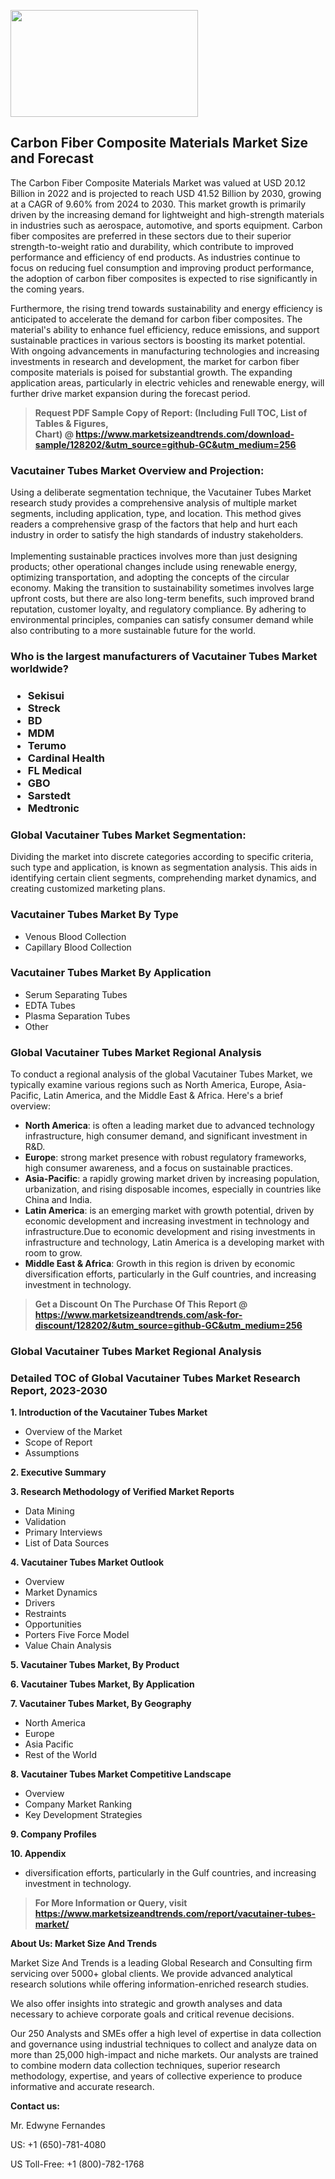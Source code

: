 <p><img class="alignnone size-medium wp-image-20088" src="https://ffe5etoiles.com/wp-content/uploads/2024/12/MST1-300x171.png" alt="" width="300" height="171" /></p><h2>Carbon Fiber Composite Materials Market Size and Forecast</h2><p>The Carbon Fiber Composite Materials Market was valued at USD 20.12 Billion in 2022 and is projected to reach USD 41.52 Billion by 2030, growing at a CAGR of 9.60% from 2024 to 2030. This market growth is primarily driven by the increasing demand for lightweight and high-strength materials in industries such as aerospace, automotive, and sports equipment. Carbon fiber composites are preferred in these sectors due to their superior strength-to-weight ratio and durability, which contribute to improved performance and efficiency of end products. As industries continue to focus on reducing fuel consumption and improving product performance, the adoption of carbon fiber composites is expected to rise significantly in the coming years.</p><p>Furthermore, the rising trend towards sustainability and energy efficiency is anticipated to accelerate the demand for carbon fiber composites. The material's ability to enhance fuel efficiency, reduce emissions, and support sustainable practices in various sectors is boosting its market potential. With ongoing advancements in manufacturing technologies and increasing investments in research and development, the market for carbon fiber composite materials is poised for substantial growth. The expanding application areas, particularly in electric vehicles and renewable energy, will further drive market expansion during the forecast period.</p></p><blockquote id="" class=""><strong>Request PDF Sample Copy of Report: (Including Full TOC, List of Tables &amp; Figures, Chart)&nbsp;@&nbsp;<strong><a href="https://www.marketsizeandtrends.com/download-sample/128202/&utm_source=github-GC&utm_medium=256" target="_blank">https://www.marketsizeandtrends.com/download-sample/128202/&utm_source=github-GC&utm_medium=256</a></strong></strong></blockquote><h3 id="" class="">Vacutainer Tubes Market&nbsp;Overview and Projection:</h3><p id="" class="">Using a deliberate segmentation technique, the Vacutainer Tubes Market research study provides a comprehensive analysis of multiple market segments, including application, type, and location. This method gives readers a comprehensive grasp of the factors that help and hurt each industry in order to satisfy the high standards of industry stakeholders. <br /> <br />Implementing sustainable practices involves more than just designing products; other operational changes include using renewable energy, optimizing transportation, and adopting the concepts of the circular economy. Making the transition to sustainability sometimes involves large upfront costs, but there are also long-term benefits, such improved brand reputation, customer loyalty, and regulatory compliance. By adhering to environmental principles, companies can satisfy consumer demand while also contributing to a more sustainable future for the world.</p><h3 id="" class="">Who is the largest manufacturers of&nbsp;Vacutainer Tubes Market worldwide?</h3><h3 class=""><p><ul><li>Sekisui </li><li> Streck </li><li> BD </li><li> MDM </li><li> Terumo </li><li> Cardinal Health </li><li> FL Medical </li><li> GBO </li><li> Sarstedt </li><li> Medtronic</li></ul></p></h3><h3 id="" class="">Global&nbsp;Vacutainer Tubes Market Segmentation:</h3><p id="" class="">Dividing the market into discrete categories according to specific criteria, such type and application, is known as segmentation analysis. This aids in identifying certain client segments, comprehending market dynamics, and creating customized marketing plans.</p><h3 id="" class="">Vacutainer Tubes Market&nbsp;By Type</h3><p><p><ul><li>Venous Blood Collection </li><li> Capillary Blood Collection</p></li></ul></p></p><h3 id="" class="">Vacutainer Tubes Market&nbsp;By Application</h3><p class=""><p><ul><li>Serum Separating Tubes </li><li> EDTA Tubes </li><li> Plasma Separation Tubes </li><li> Other</li></ul></p></p><h3 id="" class="">Global Vacutainer Tubes Market Regional Analysis</h3><p id="" class="">To conduct a regional analysis of the global Vacutainer Tubes Market, we typically examine various regions such as North America, Europe, Asia-Pacific, Latin America, and the Middle East &amp; Africa. Here's a brief overview:</p><ul><li><strong>North America</strong>: is often a leading market due to advanced technology infrastructure, high consumer demand, and significant investment in R&amp;D.</li><li><strong>Europe</strong>: strong market presence with robust regulatory frameworks, high consumer awareness, and a focus on sustainable practices.</li><li><strong>Asia-Pacific</strong>: a rapidly growing market driven by increasing population, urbanization, and rising disposable incomes, especially in countries like China and India.</li><li><strong>Latin America</strong>: is an emerging market with growth potential, driven by economic development and increasing investment in technology and infrastructure.Due to economic development and rising investments in infrastructure and technology, Latin America is a developing market with room to grow.</li><li><strong>Middle East &amp; Africa</strong>: Growth in this region is driven by economic diversification efforts, particularly in the Gulf countries, and increasing investment in technology.</li></ul><blockquote id="" class=""><strong>Get a Discount On The Purchase Of This Report @ <strong><a href="https://www.marketsizeandtrends.com/ask-for-discount/128202/&utm_source=github-GC&utm_medium=256" target="_blank">https://www.marketsizeandtrends.com/ask-for-discount/128202/&utm_source=github-GC&utm_medium=256</a></strong></strong></blockquote><h3 id="" class="">Global Vacutainer Tubes Market Regional Analysis</h3><h3 id="" class="">Detailed TOC of Global Vacutainer Tubes Market Research Report, 2023-2030</h3><p id="" class=""><strong>1. Introduction of the Vacutainer Tubes Market</strong></p><ul><li>Overview of the Market</li><li>Scope of Report</li><li>Assumptions</li></ul><p id="" class=""><strong>2. Executive Summary</strong></p><p id="" class=""><strong>3. Research Methodology of Verified Market Reports</strong></p><ul><li>Data Mining</li><li>Validation</li><li>Primary Interviews</li><li>List of Data Sources</li></ul><p id="" class=""><strong>4. Vacutainer Tubes Market Outlook</strong></p><ul><li>Overview</li><li>Market Dynamics</li><li>Drivers</li><li>Restraints</li><li>Opportunities</li><li>Porters Five Force Model</li><li>Value Chain Analysis</li></ul><p id="" class=""><strong>5. Vacutainer Tubes Market, By Product</strong></p><p id="" class=""><strong>6. Vacutainer Tubes Market, By Application</strong></p><p id="" class=""><strong>7. Vacutainer Tubes Market, By Geography</strong></p><ul><li>North America</li><li>Europe</li><li>Asia Pacific</li><li>Rest of the World</li></ul><p id="" class=""><strong>8. Vacutainer Tubes Market Competitive Landscape</strong></p><ul><li>Overview</li><li>Company Market Ranking</li><li>Key Development Strategies</li></ul><p id="" class=""><strong>9. Company Profiles</strong></p><p id="" class=""><strong>10. Appendix</strong></p><ul><li>diversification efforts, particularly in the Gulf countries, and increasing investment in technology.</li></ul><blockquote id="" class=""><strong>For More Information or Query, visit <strong><strong><a href="https://www.marketsizeandtrends.com/report/vacutainer-tubes-market/" target="_blank">https://www.marketsizeandtrends.com/report/vacutainer-tubes-market/</a></strong></strong></strong></blockquote><p id="" class=""><strong>About Us: Market Size And Trends</strong></p><p id="" class="">Market Size And Trends is a leading Global Research and Consulting firm servicing over 5000+ global clients. We provide advanced analytical research solutions while offering information-enriched research studies.</p><p id="" class="">We also offer insights into strategic and growth analyses and data necessary to achieve corporate goals and critical revenue decisions.</p><p id="" class="">Our 250 Analysts and SMEs offer a high level of expertise in data collection and governance using industrial techniques to collect and analyze data on more than 25,000 high-impact and niche markets. Our analysts are trained to combine modern data collection techniques, superior research methodology, expertise, and years of collective experience to produce informative and accurate research.</p><p id="" class=""><strong>Contact us:</strong></p><p id="" class="">Mr. Edwyne Fernandes</p><p id="" class="">US: +1 (650)-781-4080</p><p id="" class="">US Toll-Free: +1 (800)-782-1768</p>

